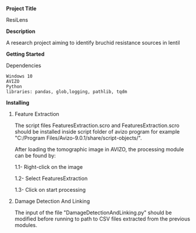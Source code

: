 **Project Title**

ResiLens

**Description**

A research project aiming to identify bruchid resistance sources in lentil 

**Getting Started**

Dependencies
    
    Windows 10
    AVIZO
    Python
    libraries: pandas, glob,logging, pathlib, tqdm

**Installing**

 1. Feature Extraction

    The script files FeaturesExtraction.scro and FeaturesExtraction.scro should be installed inside script folder of avizo program for example "C:/Program Files/Avizo-9.0.1/share/script-objects/".
    
    After loading the tomographic image in AVIZO, the processing module can be found by:
  
    1.1- Right-click on the image
    
    1.2- Select FeaturesExtraction
    
    1.3- Click on start processing

  3. Damage Detection And Linking    

     The input of the file "DamageDetectionAndLinking.py" should be modified before running to path to CSV files extracted from the previous modules.
